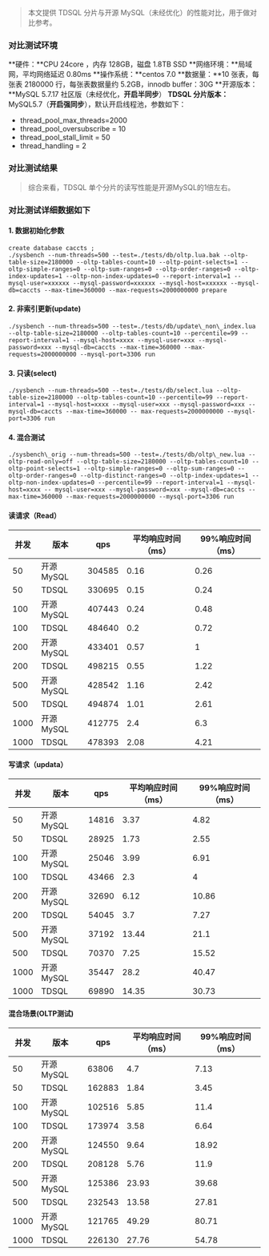 > 本文提供 TDSQL 分片与开源 MySQL（未经优化）的性能对比，用于做对比参考。

### 对比测试环境

**硬件：**CPU 24core ，内存 128GB，磁盘 1.8TB SSD
**网络环境：**局域网，平均网络延迟 0.80ms
**操作系统：**centos 7.0
**数据量：**10 张表，每张表 2180000 行，每张表数据量约 5.2GB，innodb buffer：30G
**开源版本：**MySQL 5.7.17 社区版（未经优化，**开启半同步**）
**TDSQL 分片版本：** MySQL5.7（**开启强同步**），默认开启线程池，参数如下：

- thread\_pool\_max\_threads=2000
- thread\_pool\_oversubscribe = 10
- thread\_pool\_stall\_limit = 50
- thread\_handling = 2

### 对比测试结果

>综合来看，TDSQL 单个分片的读写性能是开源MySQL的1倍左右。

### 对比测试详细数据如下

#### 1. 数据初始化参数

```
create database caccts ;
./sysbench --num-threads=500 --test=./tests/db/oltp.lua.bak --oltp-table-size=2180000 --oltp-tables-count=10 --oltp-point-selects=1 --oltp-simple-ranges=0 --oltp-sum-ranges=0 --oltp-order-ranges=0 --oltp-index-updates=1 --oltp-non-index-updates=0 --report-interval=1 --mysql-user=xxxxxx --mysql-password=xxxxxx --mysql-host=xxxxxx --mysql-db=caccts --max-time=360000 --max-requests=2000000000 prepare

```

#### 2. 非索引更新(update)

```
./sysbench --num-threads=500 --test=./tests/db/update\_non\_index.lua --oltp-table-size=2180000 --oltp-tables-count=10 --percentile=99 --report-interval=1 --mysql-host=xxxx --mysql-user=xxx --mysql-password=xxx --mysql-db=caccts --max-time=360000 --max-requests=2000000000 --mysql-port=3306 run

```

#### 3. 只读(select)

```
./sysbench --num-threads=500 --test=./tests/db/select.lua --oltp-table-size=2180000 --oltp-tables-count=10 --percentile=99 --report-interval=1 --mysql-host=xxxx --mysql-user=xxx --mysql-password=xxx --mysql-db=caccts --max-time=360000 -- max-requests=2000000000 --mysql-port=3306 run

```

#### 4. 混合测试

```
./sysbench\_orig --num-threads=500 --test=./tests/db/oltp\_new.lua --oltp-read-only=off --oltp-table-size=2180000 --oltp-tables-count=10 --oltp-point-selects=1 --oltp-simple-ranges=0 --oltp-sum-ranges=0 --oltp-order-ranges=0 --oltp-distinct-ranges=0 --oltp-index-updates=1 --oltp-non-index-updates=0 --percentile=99 --report-interval=1 --mysql-host=xxxx -- mysql-user=xxx --mysql-password=xxx --mysql-db=caccts --max-time=360000 --max-requests=2000000000 --mysql-port=3306 run

```

#### 读请求（Read）

| 并发 | 版本 | qps | 平均响应时间（ms） | 99%响应时间（ms） |
| --- | --- | --- | --- | --- |
| 50 | 开源MySQL | 304585 | 0.16 | 0.26 |
| 50 | TDSQL | 330695 | 0.15 | 0.24 |
| 100 | 开源MySQL | 407443 | 0.24 | 0.48 |
| 100 | TDSQL | 484640 | 0.2 | 0.72 |
| 200 | 开源MySQL | 433401 | 0.57 | 1 |
| 200| TDSQL | 498215 | 0.55 | 1.22 |
| 500 | 开源MySQL | 428542 | 1.16 | 2.42 |
| 500 | TDSQL | 494874 | 1.01 | 2.61 |
| 1000 | 开源MySQL | 412775 | 2.4 | 6.3 |
| 1000 | TDSQL | 478393 | 2.08 | 4.21 |

#### 写请求（updata）

| 并发 | 版本 | qps | 平均响应时间（ms） | 99%响应时间（ms） |
| --- | --- | --- | --- | --- |
| 50 | 开源MySQL | 14816 | 3.37 | 4.82 |
| 50 | TDSQL | 28925 | 1.73 | 2.55 |
| 100 | 开源MySQL | 25046 | 3.99 | 6.91 |
| 100 | TDSQL | 43466 | 2.3 | 4 |
| 200 | 开源MySQL | 32690 | 6.12 | 10.86 |
| 200 | TDSQL | 54045 | 3.7 | 7.27 |
| 500 | 开源MySQL | 37192 | 13.44 | 21.1 |
| 500 | TDSQL | 70370 | 7.25 | 15.52 |
| 1000 | 开源MySQL | 35447 | 28.2 | 40.47 |
| 1000 | TDSQL | 69890 | 14.35 | 30.73 |

#### 混合场景(OLTP测试)

| 并发 | 版本 | qps | 平均响应时间（ms） | 99%响应时间（ms） |
| --- | --- | --- | --- | --- |
| 50 | 开源MySQL | 63806 | 4.7 | 7.13 |
| 50 | TDSQL | 162883 | 1.84 | 3.45 |
| 100 | 开源MySQL | 102516 | 5.85 | 11.4 |
| 100 | TDSQL | 173974 | 3.58 | 6.64 |
| 200 | 开源MySQL | 124550 | 9.64 | 18.92 |
| 200 | TDSQL | 208128 | 5.76 | 11.9 |
| 500 | 开源MySQL | 125386 | 23.93 | 39.68 |
| 500 | TDSQL | 232543 | 13.58 | 27.81 |
| 1000 | 开源MySQL | 121765 | 49.29 | 80.71 |
| 1000 | TDSQL | 226130 | 27.76 | 54.78 |



